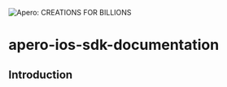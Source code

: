 ![Apero: CREATIONS FOR BILLIONS](https://apero.vn/themes/apero/assets/images/logo.png)
# apero-ios-sdk-documentation

## Introduction

